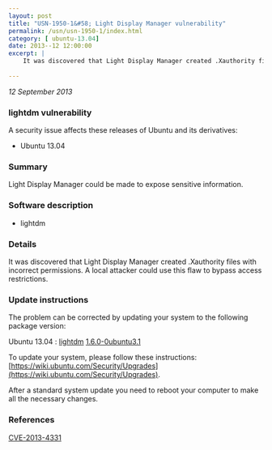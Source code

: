 ```yaml
---
layout: post
title: "USN-1950-1&#58; Light Display Manager vulnerability"
permalink: /usn/usn-1950-1/index.html
category: [ ubuntu-13.04]
date: 2013--12 12:00:00
excerpt: |
    It was discovered that Light Display Manager created .Xauthority files with incorrect permissions. A local attacker could use this flaw to bypass access restrictions. 
    
--- 
```

 
 

*12 September 2013*

### lightdm vulnerability

A security issue affects these releases of Ubuntu and its derivatives:

* Ubuntu 13.04

### Summary

Light Display Manager could be made to expose sensitive information. 

### Software description

* lightdm 

### Details

It was discovered that Light Display Manager created .Xauthority files with incorrect permissions. A local attacker could use this flaw to bypass access restrictions. 

### Update instructions

The problem can be corrected by updating your system to the following package version:

Ubuntu 13.04
 : [lightdm](https://launchpad.net/ubuntu/+source/lightdm) <span> [1.6.0-0ubuntu3.1](https://launchpad.net/ubuntu/+source/lightdm/1.6.0-0ubuntu3.1) </span> 

To update your system, please follow these instructions: [https://wiki.ubuntu.com/Security/Upgrades](https://wiki.ubuntu.com/Security/Upgrades).

After a standard system update you need to reboot your computer to make all the necessary changes. 

### References

 
 [CVE-2013-4331](http://people.ubuntu.com/~ubuntu-security/cve/CVE-2013-4331)
 

